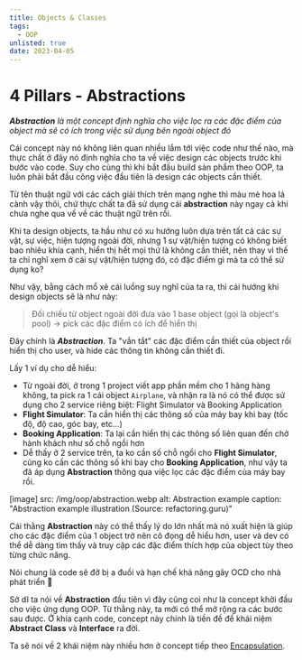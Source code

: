 ```yaml
---
title: Objects & Classes
tags:
  - OOP
unlisted: true
date: 2023-04-05
---
```


# 4 Pillars - Abstractions

_**Abstraction** là một concept định nghĩa cho việc lọc ra các đặc điểm của object mà sẽ có ích
trong việc sử dụng bên ngoài object đó_

Cái concept này nó không liên quan nhiều lắm tới việc code như thế nào, mà thực chất ở đây nó định
nghĩa cho ta về việc design các objects trước khi bước vào code. Suy cho cùng thì khi bắt đầu build
sản phẩm theo OOP, ta luôn phải bắt đầu công việc đầu tiên là design các objects cần thiết.

Từ tên thuật ngữ với các cách giải thích trên mạng nghe thì màu mè hoa lá cành vậy thôi, chứ thực
chất ta đã sử dụng cái **abstraction** này ngay cả khi chưa nghe qua về về các thuật ngữ trên rồi.

Khi ta design objects, ta hầu như có xu hướng luôn dựa trên tất cả các sự vật, sự việc, hiện tượng
ngoài đời, nhưng 1 sự vật/hiện tượng có không biết bao nhiêu khía cạnh, hiển thị hết mọi thứ là
không cần thiết, nên thay vì thế ta chỉ nghĩ xem ở cái sự vật/hiện tượng đó, có đặc điểm gì mà ta
có thể sử dụng ko?

Như vậy, bằng cách mổ xẻ cái luồng suy nghĩ của ta ra, thì cái hướng khi design objects sẽ là như này:

> Đối chiếu từ object ngoài đời đưa vào 1 base object (gọi là object's pool) -> pick các đặc điểm có ích để hiển thị

Đây chính là _**Abstraction**_. Ta "vắn tắt" các đặc điểm cần thiết của object rồi hiển thị cho
user, và hide các thông tin không cần thiết đi.

Lấy 1 ví dụ cho dễ hiểu:

- Từ ngoài đời, ở trong 1 project viết app phần mềm cho 1 hãng hàng không, ta pick ra 1 cái object
`Airplane`, và nhận ra là nó có thể được sử dụng cho 2 service riêng biệt: Flight Simulator và
Booking Application
- **Flight Simulator**: Ta cần hiển thị các thông số của máy bay khi bay (tốc độ, độ cao, góc bay, etc...)
- **Booking Application**: Ta lại cần hiển thị các thông số liên quan đến chở hành khách như số chỗ ngồi hơn
- Dễ thấy ở 2 service trên, ta ko cần số chỗ ngồi cho **Flight Simulator**, cũng ko cần các thông
số khi bay cho **Booking Application**, như vậy ta đã áp dụng **Abstraction** thông qua việc lọc
các đặc điểm của máy bay rồi.

[image]
  src: /img/oop/abstraction.webp
  alt: Abstraction example
  caption: "Abstraction example illustration (Source: refactoring.guru)"

Cái thằng **Abstraction** này có thể thấy lý do lớn nhất mà nó xuất hiện là giúp cho các đặc điểm của
1 object trở nên cô đọng dễ hiểu hơn, user và dev có thể dễ dàng tìm thấy và truy cập các đặc điểm
thích hợp của object tùy theo từng chức năng.

Nói chung là code sẽ đỡ bị a đuồi và hạn chế khả năng gây OCD cho nhà phát triển 🐧

Sở dĩ ta nói về **Abstraction** đầu tiên vì đây cũng coi như là concept khởi đầu cho việc ứng dụng
OOP. Từ thằng này, ta mới có thể mở rộng ra các bước sau được. Ở khía cạnh code, concept này chính
là tiền đề để khái niệm **Abstract Class** và **Interface** ra đời.

Ta sẽ nói về 2 khái niệm này nhiều hơn ở concept tiếp theo [Encapsulation](/oop/4-pillars/encapsulation).

